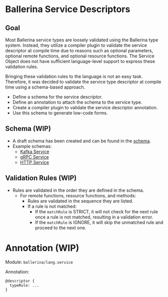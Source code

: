 # Ballerina Service Descriptors

## Goal

Most Ballerina service types are loosely validated using the Ballerina type system. Instead, they utilize a compiler plugin to validate the service descriptor at compile time due to reasons such as optional parameters, optional remote functions, and optional resource functions. The Service Object does not have sufficient language-level support to express these validation rules.

Bringing these validation rules to the language is not an easy task. Therefore, it was decided to validate the service type descriptor at compile time using a schema-based approach.

- Define a schema for the service descriptor.
- Define an annotation to attach the schema to the service type.
- Create a compiler plugin to validate the service descriptor annotation.
- Use this schema to generate low-code forms.

## Schema (WIP)

- A draft schema has been created and can be found in the [schema](schema/schema.bal).
- Example schemas:
  - [Kafka Service](schema/svc_ballerina_kafka.json)
  - [gRPC Service](schema/svc_ballerina_grpc.json)
  - [HTTP Service](schema/svc_ballerina_http.json)

## Validation Rules (WIP)

- Rules are validated in the order they are defined in the schema.
  - For remote functions, resource functions, and methods:
    - Rules are validated in the sequence they are listed.
    - If a rule is not matched:
      - If the `matchRule` is STRICT, it will not check for the next rule once a rule is not matched, resulting in a validation error.
      - If the `matchRule` is IGNORE, it will skip the unmatched rule and proceed to the next one.

# Annotation (WIP)

Module: `ballerina/lang.service`

Annotation:

```ballerina
@descriptor {
  typeRule: ...
}
```